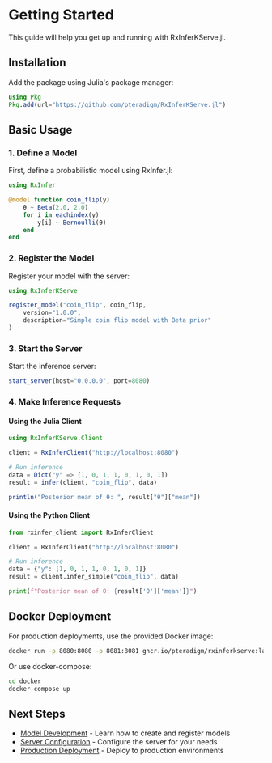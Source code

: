 # Getting Started

This guide will help you get up and running with RxInferKServe.jl.

## Installation

Add the package using Julia's package manager:

```julia
using Pkg
Pkg.add(url="https://github.com/pteradigm/RxInferKServe.jl")
```

## Basic Usage

### 1. Define a Model

First, define a probabilistic model using RxInfer.jl:

```julia
using RxInfer

@model function coin_flip(y)
    θ ~ Beta(2.0, 2.0)
    for i in eachindex(y)
        y[i] ~ Bernoulli(θ)
    end
end
```

### 2. Register the Model

Register your model with the server:

```julia
using RxInferKServe

register_model("coin_flip", coin_flip, 
    version="1.0.0",
    description="Simple coin flip model with Beta prior"
)
```

### 3. Start the Server

Start the inference server:

```julia
start_server(host="0.0.0.0", port=8080)
```

### 4. Make Inference Requests

#### Using the Julia Client

```julia
using RxInferKServe.Client

client = RxInferClient("http://localhost:8080")

# Run inference
data = Dict("y" => [1, 0, 1, 1, 0, 1, 0, 1])
result = infer(client, "coin_flip", data)

println("Posterior mean of θ: ", result["θ"]["mean"])
```

#### Using the Python Client

```python
from rxinfer_client import RxInferClient

client = RxInferClient("http://localhost:8080")

# Run inference
data = {"y": [1, 0, 1, 1, 0, 1, 0, 1]}
result = client.infer_simple("coin_flip", data)

print(f"Posterior mean of θ: {result['θ']['mean']}")
```

## Docker Deployment

For production deployments, use the provided Docker image:

```bash
docker run -p 8080:8080 -p 8081:8081 ghcr.io/pteradigm/rxinferkserve:latest
```

Or use docker-compose:

```bash
cd docker
docker-compose up
```

## Next Steps

- [Model Development](api/models.md) - Learn how to create and register models
- [Server Configuration](api/server.md) - Configure the server for your needs
- [Production Deployment](deployment/docker.md) - Deploy to production environments